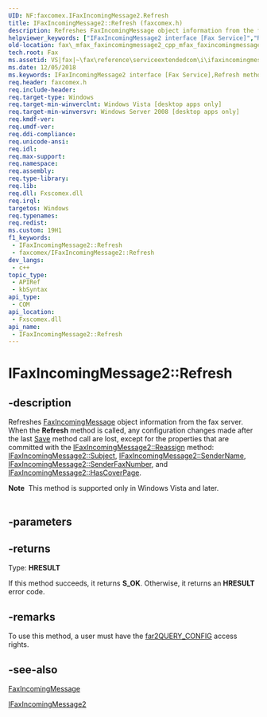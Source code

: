 ```yaml
---
UID: NF:faxcomex.IFaxIncomingMessage2.Refresh
title: IFaxIncomingMessage2::Refresh (faxcomex.h)
description: Refreshes FaxIncomingMessage object information from the fax server.
helpviewer_keywords: ["IFaxIncomingMessage2 interface [Fax Service]","Refresh method","IFaxIncomingMessage2.Refresh","IFaxIncomingMessage2::Refresh","Refresh","Refresh method [Fax Service]","Refresh method [Fax Service]","IFaxIncomingMessage2 interface","_mfax_faxincomingmessage.refresh","fax._mfax_faxincomingmessage2_cpp_mfax_faxincomingmessage_refresh_cpp","fax._mfax_faxincomingmessage_refresh","faxcomex/IFaxIncomingMessage2::Refresh"]
old-location: fax\_mfax_faxincomingmessage2_cpp_mfax_faxincomingmessage_refresh_cpp.htm
tech.root: Fax
ms.assetid: VS|fax|~\fax\reference\serviceextendedcom\i\ifaxincomingmessage2\refresh.htm
ms.date: 12/05/2018
ms.keywords: IFaxIncomingMessage2 interface [Fax Service],Refresh method, IFaxIncomingMessage2.Refresh, IFaxIncomingMessage2::Refresh, Refresh, Refresh method [Fax Service], Refresh method [Fax Service],IFaxIncomingMessage2 interface, _mfax_faxincomingmessage.refresh, fax._mfax_faxincomingmessage2_cpp_mfax_faxincomingmessage_refresh_cpp, fax._mfax_faxincomingmessage_refresh, faxcomex/IFaxIncomingMessage2::Refresh
req.header: faxcomex.h
req.include-header: 
req.target-type: Windows
req.target-min-winverclnt: Windows Vista [desktop apps only]
req.target-min-winversvr: Windows Server 2008 [desktop apps only]
req.kmdf-ver: 
req.umdf-ver: 
req.ddi-compliance: 
req.unicode-ansi: 
req.idl: 
req.max-support: 
req.namespace: 
req.assembly: 
req.type-library: 
req.lib: 
req.dll: Fxscomex.dll
req.irql: 
targetos: Windows
req.typenames: 
req.redist: 
ms.custom: 19H1
f1_keywords:
 - IFaxIncomingMessage2::Refresh
 - faxcomex/IFaxIncomingMessage2::Refresh
dev_langs:
 - c++
topic_type:
 - APIRef
 - kbSyntax
api_type:
 - COM
api_location:
 - Fxscomex.dll
api_name:
 - IFaxIncomingMessage2::Refresh
---
```


# IFaxIncomingMessage2::Refresh


## -description

Refreshes <a href="/previous-versions/windows/desktop/fax/-mfax-faxincomingmessage">FaxIncomingMessage</a> object information from the fax server. When the <b>Refresh</b> method is called, any configuration changes made after the last <a href="/previous-versions/windows/desktop/fax/-mfax-faxincomingmessage-save-vb">Save</a> method call are lost, except for the properties that are committed with the <a href="/previous-versions/windows/desktop/fax/-mfax-faxincomingmessage-reassign-vb">IFaxIncomingMessage2::Reassign</a> method: <a href="/previous-versions/windows/desktop/fax/-mfax-faxincomingmessage-subject-vb">IFaxIncomingMessage2::Subject</a>, <a href="/previous-versions/windows/desktop/fax/-mfax-faxincomingmessage-sendername-vb">IFaxIncomingMessage2::SenderName</a>, <a href="/previous-versions/windows/desktop/fax/-mfax-faxincomingmessage-senderfaxnumber-vb">IFaxIncomingMessage2::SenderFaxNumber</a>, and <a href="/previous-versions/windows/desktop/fax/-mfax-faxincomingmessage-hascoverpage-vb">IFaxIncomingMessage2::HasCoverPage</a>.


<div class="alert"><b>Note</b>  This method is supported only in Windows Vista and later.</div><div> </div>

## -parameters

## -returns

Type: <b>HRESULT</b>

If this method succeeds, it returns <b xmlns:loc="http://microsoft.com/wdcml/l10n">S_OK</b>. Otherwise, it returns an <b xmlns:loc="http://microsoft.com/wdcml/l10n">HRESULT</b> error code.

## -remarks

To use this method, a user must have the <a href="/previous-versions/windows/desktop/api/faxcomex/ne-faxcomex-fax_access_rights_enum_2">far2QUERY_CONFIG</a> access rights.

## -see-also

<a href="/previous-versions/windows/desktop/fax/-mfax-faxincomingmessage">FaxIncomingMessage</a>



<a href="/previous-versions/windows/desktop/api/faxcomex/nn-faxcomex-ifaxincomingmessage2">IFaxIncomingMessage2</a>

